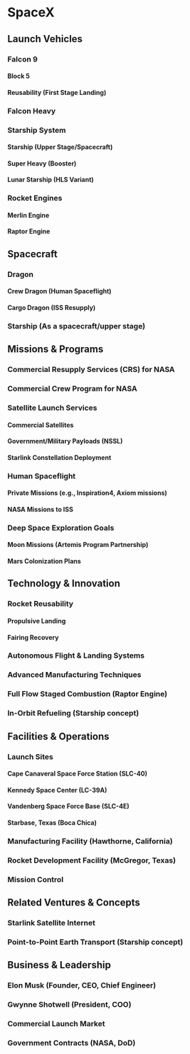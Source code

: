 # SpaceX
## Launch Vehicles
### Falcon 9
#### Block 5
#### Reusability (First Stage Landing)
### Falcon Heavy
### Starship System
#### Starship (Upper Stage/Spacecraft)
#### Super Heavy (Booster)
#### Lunar Starship (HLS Variant)
### Rocket Engines
#### Merlin Engine
#### Raptor Engine
## Spacecraft
### Dragon
#### Crew Dragon (Human Spaceflight)
#### Cargo Dragon (ISS Resupply)
### Starship (As a spacecraft/upper stage)
## Missions & Programs
### Commercial Resupply Services (CRS) for NASA
### Commercial Crew Program for NASA
### Satellite Launch Services
#### Commercial Satellites
#### Government/Military Payloads (NSSL)
#### Starlink Constellation Deployment
### Human Spaceflight
#### Private Missions (e.g., Inspiration4, Axiom missions)
#### NASA Missions to ISS
### Deep Space Exploration Goals
#### Moon Missions (Artemis Program Partnership)
#### Mars Colonization Plans
## Technology & Innovation
### Rocket Reusability
#### Propulsive Landing
#### Fairing Recovery
### Autonomous Flight & Landing Systems
### Advanced Manufacturing Techniques
### Full Flow Staged Combustion (Raptor Engine)
### In-Orbit Refueling (Starship concept)
## Facilities & Operations
### Launch Sites
#### Cape Canaveral Space Force Station (SLC-40)
#### Kennedy Space Center (LC-39A)
#### Vandenberg Space Force Base (SLC-4E)
#### Starbase, Texas (Boca Chica)
### Manufacturing Facility (Hawthorne, California)
### Rocket Development Facility (McGregor, Texas)
### Mission Control
## Related Ventures & Concepts
### Starlink Satellite Internet
### Point-to-Point Earth Transport (Starship concept)
## Business & Leadership
### Elon Musk (Founder, CEO, Chief Engineer)
### Gwynne Shotwell (President, COO)
### Commercial Launch Market
### Government Contracts (NASA, DoD)
